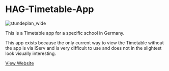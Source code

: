 # HAG-Timetable-App

![stundeplan_wide](https://user-images.githubusercontent.com/34373974/132096176-e38f8157-3571-4f8a-9582-b62a21d34f8b.png)

This is a Timetable app for a specific school in Germany.

This app exists because the only current way to view the Timetable without the app is via IServ and is very difficult to use and does not in the slightest look visually interesting.

[View Website](https://redstonemedia.github.io/HAG-Timetable-App/)
